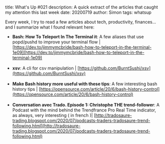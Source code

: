 title: What's Up #021
description: A quick extract of the articles that caught my attention this last week
date: 20200719
author: Simon
tags: whatsup

Every week, I try to read a few articles about tech, productivity, finances... and I summarize what I found relevant here:

* __Bash: How To Teleport In The Terminal it__: A few aliases that use popd/pushd to improve your terminal flow | [https://dev.to/jimmymcbride/bash-how-to-teleport-in-the-terminal-1e09](https://dev.to/jimmymcbride/bash-how-to-teleport-in-the-terminal-1e09)
<br></br>
* __xsv__: A cli for csv manipulation | [https://github.com/BurntSushi/xsv](https://github.com/BurntSushi/xsv)
<br></br>
* __Make Bash history more useful with these tips__: A few interesting bash history tips | [https://opensource.com/article/20/6/bash-history-control](https://opensource.com/article/20/6/bash-history-control)
<br></br>
* __Conversation avec Trado. Episode 1: Christophe THE trend-follower__: A Podcast with the mind behind the Trendfrance Pro Real Time indicator, as always, very interesting ( in french )| [http://tradosaure-trading.blogspot.com/2020/07/podcasts-traders-tradosaure-trend-following.html](http://tradosaure-trading.blogspot.com/2020/07/podcasts-traders-tradosaure-trend-following.html)
<br></br>

